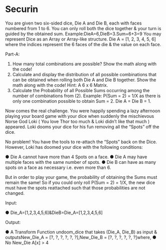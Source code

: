 # Securin

You are given two six-sided dice, Die A and Die B, each with faces numbered from 1 to 6.
You can only roll both the dice together & your turn is guided by the obtained sum. Example:DieA=6,DieB=3.Sum=6+3=9
You may represent Dice as an Array or Array-like structure.
Die A = [1, 2, 3, 4, 5, 6] where the indices represent the 6 faces of the die & the value on each face.

Part-A:


1. How many total combinations are possible? Show the math along with the code!
2. Calculate and display the distribution of all possible combinations that can be obtained when rolling both Die A and Die B together. Show the math along with the code!
Hint: A 6 x 6 Matrix.
3. Calculate the Probability of all Possible Sums occurring among the number of combinations from (2).
Example: P(Sum = 2) = 1/X as there is only one combination possible to obtain Sum = 2. Die A = Die B = 1.

Now comes the real challenge. You were happily spending a lazy afternoon playing your board game with your dice when suddenly the mischievous Norse God Loki ( You love Thor too much & Loki didn’t like that much ) appeared.
Loki dooms your dice for his fun removing all the “Spots” off the dice.

No problem! You have the tools to re-attach the “Spots” back on the Dice. However, Loki has doomed your dice with the following conditions:

● Die A cannot have more than 4 Spots on a face.
● Die A may have multiple faces with the same number of spots.
● Die B can have as many spots on a face as necessary i.e. even more than 6.

But in order to play your game, the probability of obtaining the Sums must remain the same!
So if you could only roll P(Sum = 2) = 1/X, the new dice must have the spots reattached such that those probabilities are not changed.

Input:

● Die_A=[1,2,3,4,5,6]&DieB=Die_A=[1,2,3,4,5,6]

Output:

● A Transform Function undoom_dice that takes (Die_A, Die_B) as input & outputsNew_Die_A = [?, ?, ?, ?, ?, ?],New_Die_B = [?, ?, ?, ?, ?, ?]where,
● No New_Die A[x] > 4
